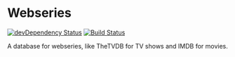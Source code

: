 # Webseries

[![devDependency Status](https://david-dm.org/bartlangelaan/webseries/dev-status.svg)](https://david-dm.org/bartlangelaan/webseries#info=devDependencies)
[![Build Status](https://travis-ci.org/BartLangelaan/webseries.svg?branch=master)](https://travis-ci.org/BartLangelaan/webseries)

A database for webseries, like TheTVDB for TV shows and IMDB for movies.